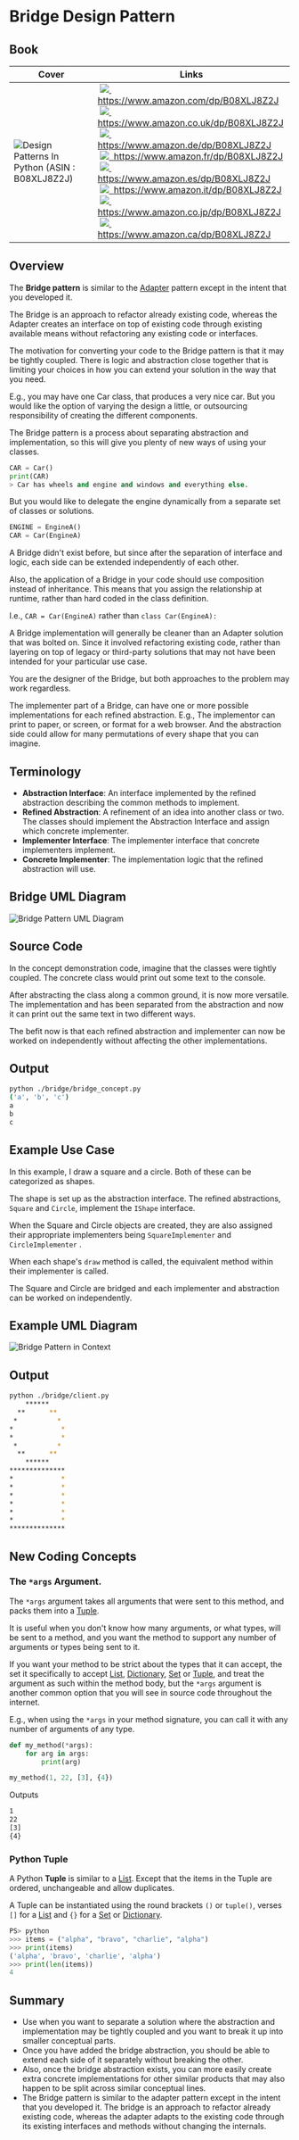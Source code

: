 # Bridge Design Pattern

## Book 

Cover | Links
-|-
![Design Patterns In Python (ASIN : B08XLJ8Z2J)](/img/design_patterns_in_python_book_125x178.jpg) | &nbsp;<a href="https://www.amazon.com/dp/B08XLJ8Z2J"><img src="/img/flag_us.gif">&nbsp; https://www.amazon.com/dp/B08XLJ8Z2J</a><br/>&nbsp;<a href="https://www.amazon.co.uk/dp/B08XLJ8Z2J"><img src="/img/flag_uk.gif">&nbsp; https://www.amazon.co.uk/dp/B08XLJ8Z2J</a><br/>&nbsp;<a href="https://www.amazon.de/dp/B08XLJ8Z2J"><img src="/img/flag_de.gif">&nbsp; https://www.amazon.de/dp/B08XLJ8Z2J</a><br/>&nbsp;<a href="https://www.amazon.fr/dp/B08XLJ8Z2J"><img src="/img/flag_fr.gif">&nbsp; https://www.amazon.fr/dp/B08XLJ8Z2J</a><br/>&nbsp;<a href="https://www.amazon.es/dp/B08XLJ8Z2J"><img src="/img/flag_es.gif">&nbsp; https://www.amazon.es/dp/B08XLJ8Z2J</a><br/>&nbsp;<a href="https://www.amazon.it/dp/B08XLJ8Z2J"><img src="/img/flag_it.gif">&nbsp; https://www.amazon.it/dp/B08XLJ8Z2J</a><br/>&nbsp;<a href="https://www.amazon.co.jp/dp/B08XLJ8Z2J"><img src="/img/flag_jp.gif">&nbsp; https://www.amazon.co.jp/dp/B08XLJ8Z2J</a><br/>&nbsp;<a href="https://www.amazon.ca/dp/B08XLJ8Z2J"><img src="/img/flag_ca.gif">&nbsp; https://www.amazon.ca/dp/B08XLJ8Z2J</a>

## Overview

The **Bridge pattern** is similar to the [Adapter](/adapter) pattern except in the intent that you developed it. 

The Bridge is an approach to refactor already existing code, whereas the Adapter creates an interface on top of existing code through existing available means without refactoring any existing code or interfaces.

The motivation for converting your code to the Bridge pattern is that it may be tightly coupled. There is logic and abstraction close together that is limiting your choices in how you can extend your solution in the way that you need.

E.g., you may have one Car class, that produces a very nice car. But you would like the option of varying the design a little, or outsourcing responsibility of creating the different components.

The Bridge pattern is a process about separating abstraction and implementation, so this will give you plenty of new ways of using your classes.

``` python
CAR = Car()
print(CAR)
> Car has wheels and engine and windows and everything else. 
```

But you would like to delegate the engine dynamically from a separate set of classes or solutions.

``` python
ENGINE = EngineA()
CAR = Car(EngineA)
```

A Bridge didn't exist before, but since after the separation of interface and logic, each side can be extended independently of each other.

Also, the application of a Bridge in your code should use composition instead of inheritance. This means that you assign the relationship at runtime, rather than hard coded in the class definition.

I.e., `CAR = Car(EngineA)` rather than `class Car(EngineA):`

A Bridge implementation will generally be cleaner than an Adapter solution that was bolted on. Since it involved refactoring existing code, rather than layering on top of legacy or third-party solutions that may not have been intended for your particular use case.

You are the designer of the Bridge, but both approaches to the problem may work regardless.

The implementer part of a Bridge, can have one or more possible implementations for each refined abstraction. E.g., The implementor can print to paper, or screen, or format for a web browser. And the abstraction side could allow for many permutations of every shape that you can imagine.

## Terminology

* **Abstraction Interface**: An interface implemented by the refined abstraction describing the common methods to implement.
* **Refined Abstraction**: A refinement of an idea into another class or two. The classes should implement the Abstraction Interface and assign which concrete implementer.
* **Implementer Interface**: The implementer interface that concrete implementers implement.
* **Concrete Implementer**: The implementation logic that the refined abstraction will use.

## Bridge UML Diagram

![Bridge Pattern UML Diagram](/img/bridge_concept.svg)

## Source Code

In the concept demonstration code, imagine that the classes were tightly coupled. The concrete class would print out some text to the console.

After abstracting the class along a common ground, it is now more versatile. The implementation and has been separated from the abstraction and now it can print out the same text in two different ways.

The befit now is that each refined abstraction and implementer can now be worked on independently without affecting the other implementations.

## Output

``` bash
python ./bridge/bridge_concept.py
('a', 'b', 'c')
a
b
c
```

## Example Use Case

In this example, I draw a square and a circle. Both of these can be categorized as shapes.

The shape is set up as the abstraction interface. The refined abstractions, `Square` and `Circle`, implement the `IShape` interface.

When the Square and Circle objects are created, they are also assigned their appropriate implementers being `SquareImplementer` and `CircleImplementer` .

When each shape's `draw` method is called, the equivalent method within their implementer is called.

The Square and Circle are bridged and each implementer and abstraction can be worked on independently.

## Example UML Diagram

![Bridge Pattern in Context](/img/bridge_example.svg)

## Output

``` bash
python ./bridge/client.py
    ******
  **      **
 *          *
*            *
*            *
 *          *
  **      **
    ******
**************
*            *
*            *
*            *
*            *
*            *
*            *
**************
```

## New Coding Concepts

### The `*args` Argument. 

The `*args` argument takes all arguments that were sent to this method, and packs them into a [Tuple](#python-tuple).

It is useful when you don't know how many arguments, or what types, will be sent to a method, and you want the method to support any number of arguments or types being sent to it. 

If you want your method to be strict about the types that it can accept, the set it specifically to accept [List](/builder#python-list), [Dictionary](/singleton#python-dictionary), [Set](/observer#python-set) or [Tuple](#python-tuple), and treat the argument as such within the method body, but the `*args` argument is another common option that you will see in source code throughout the internet.

E.g., when using the `*args` in your method signature, you can call it with any number of arguments of any type.

``` python
def my_method(*args):
    for arg in args:
        print(arg)

my_method(1, 22, [3], {4})
```

Outputs

``` bash
1
22
[3]
{4}
```

### Python Tuple

A Python **Tuple** is similar to a [List](/builder#python-list). Except that the items in the Tuple are ordered, unchangeable and allow duplicates.

A Tuple can be instantiated using the round brackets `()` or `tuple()`, verses `[]` for a [List](/builder#python-list) and `{}` for a [Set](/observer#python-set) or [Dictionary](/singleton#python-dictionary).

``` python
PS> python
>>> items = ("alpha", "bravo", "charlie", "alpha")
>>> print(items)
('alpha', 'bravo', 'charlie', 'alpha')
>>> print(len(items))
4
```

## Summary

* Use when you want to separate a solution where the abstraction and implementation may be tightly coupled and you want to break it up into smaller conceptual parts.
* Once you have added the bridge abstraction, you should be able to extend each side of it separately without breaking the other.
* Also, once the bridge abstraction exists, you can more easily create extra concrete implementations for other similar products that may also happen to be split across similar conceptual lines.
* The Bridge pattern is similar to the adapter pattern except in the intent that you developed it. The bridge is an approach to refactor already existing code, whereas the adapter adapts to the existing code through its existing interfaces and methods without changing the internals.
